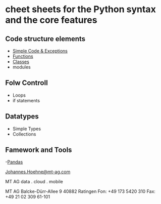 # cheet sheets for the Python syntax and the core features

## Code structure elements

- [Simple Code & Exceptions](./CheatSheets/SimpleCode.ipynb)
- [Functions](./CheatSheets/Functions.ipynb)
- [Classes](./CheatSheets/Classes.ipynb)
- modules

## Folw Controll

- Loops
- if statements

## Datatypes

- Simple Types
- Collections

## Famework and Tools

-[Pandas](./CheatSheets/Pandas.ipynb)


Johannes.Hoehne@mt-ag.com


MT AG
data . cloud . mobile

MT AG
Balcke-Dürr-Allee 9
40882 Ratingen
Fon: +49 173 5420 310
Fax: +49 21 02 309 61-101

